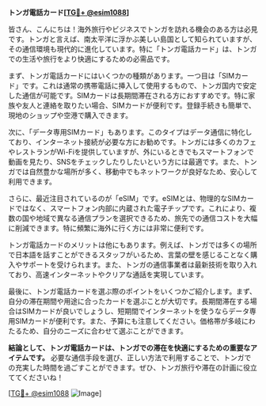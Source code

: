 **トンガ電話カード[[TG💪+ @esim1088](https://t.me/s/esim1088)]**

皆さん、こんにちは！海外旅行やビジネスでトンガを訪れる機会のある方は必見です。トンガと言えば、南太平洋に浮かぶ美しい島国として知られていますが、その通信環境も現代的に進化しています。特に「トンガ電話カード」は、トンガでの生活や旅行をより快適にするための必需品です。

まず、トンガ電話カードにはいくつかの種類があります。一つ目は「SIMカード」です。これは通常の携帯電話に挿入して使用するもので、トンガ国内で安定した通信が可能です。SIMカードは長期間滞在される方におすすめです。特に家族や友人と連絡を取りたい場合、SIMカードが便利です。登録手続きも簡単で、現地のショップや空港で購入できます。

次に、「データ専用SIMカード」もあります。このタイプはデータ通信に特化しており、インターネット接続が必要な方にお勧めです。トンガには多くのカフェやレストランがWi-Fiを提供していますが、外にいるときでもスマートフォンで動画を見たり、SNSをチェックしたりしたいという方には最適です。また、トンガでは自然豊かな場所が多く、移動中でもネットワークが良好なため、安心して利用できます。

さらに、最近注目されているのが「eSIM」です。eSIMとは、物理的なSIMカードではなく、スマートフォン内部に内蔵された電子チップです。これにより、複数の国や地域で異なる通信プランを選択できるため、旅先での通信コストを大幅に削減できます。特に頻繁に海外に行く方には非常に便利です。

トンガ電話カードのメリットは他にもあります。例えば、トンガでは多くの場所で日本語を話すことができるスタッフがいるため、言葉の壁を感じることなく購入やサポートを受けられます。また、トンガの通信事業者は最新技術を取り入れており、高速インターネットやクリアな通話を実現しています。

最後に、トンガ電話カードを選ぶ際のポイントをいくつかご紹介します。まず、自分の滞在期間や用途に合ったカードを選ぶことが大切です。長期間滞在する場合はSIMカードが良いでしょうし、短期間でインターネットを使うならデータ専用SIMカードが便利です。また、予算にも注意してください。価格帯が多岐にわたるため、自分のニーズに合わせて選ぶことができます。

**結論として、トンガ電話カードは、トンガでの滞在を快適にするための重要なアイテムです。** 必要な通信手段を選び、正しい方法で利用することで、トンガでの充実した時間を過ごすことができます。ぜひ、トンガ旅行や滞在の計画に役立ててくださいね！

[[TG💪+ @esim1088](https://t.me/s/esim1088) ![Image](https://i.postimg.cc/Y0z9fWf4/image.png)]